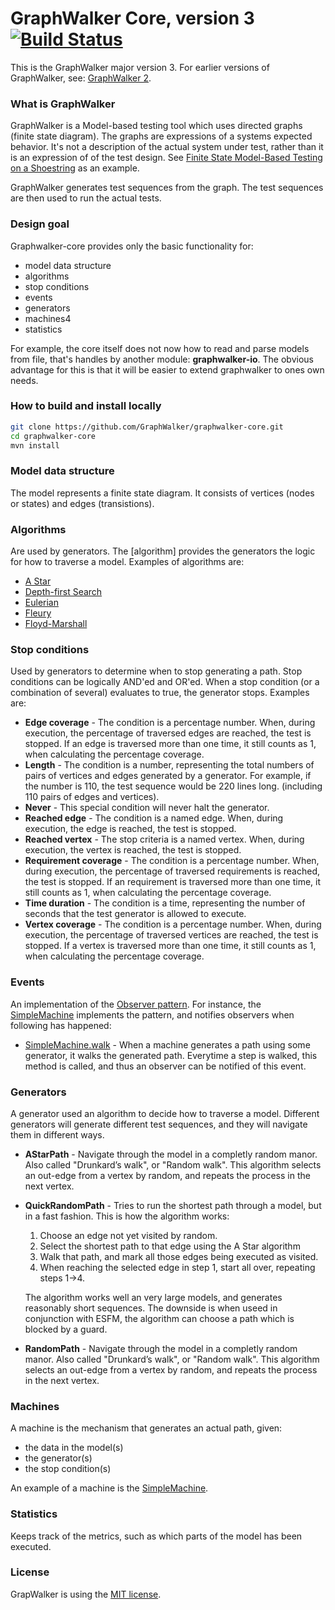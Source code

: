 GraphWalker Core, version 3 [![Build Status](https://travis-ci.org/GraphWalker/graphwalker-core.svg?branch=master)](https://travis-ci.org/GraphWalker/graphwalker-core)
=======
This is the GraphWalker major version 3. For earlier versions of GraphWalker, see: [GraphWalker 2].


### What is GraphWalker

GraphWalker is a Model-based testing tool which uses directed graphs (finite state diagram). The graphs are expressions of a systems expected behavior. It's not a description of the actual system under test, rather than it is an expression of of the test design. See [Finite State Model-Based Testing on a Shoestring] as an example.

GraphWalker generates test sequences from the graph. The test sequences are then used to run the actual tests.

### Design goal
Graphwalker-core provides only the
basic functionality for:
* model data structure
* algorithms
* stop conditions
* events
* generators
* machines4
* statistics

For example, the core itself does not now how to read and parse models from file, that's handles by another module: **graphwalker-io**. The obvious advantage for this is that it will be easier to extend graphwalker to ones own needs.

### How to build and install locally
```sh
git clone https://github.com/GraphWalker/graphwalker-core.git
cd graphwalker-core
mvn install
```

### Model data structure
The model represents a finite state diagram. It consists of vertices (nodes or states) and edges (transistions).

### Algorithms
Are used by generators. The [algorithm] provides the generators the logic for how to traverse a model. Examples of algorithms are:
* [A Star]
* [Depth-first Search]
* [Eulerian]
* [Fleury]
* [Floyd-Marshall]


### Stop conditions
Used by generators to determine when to stop generating a path. Stop conditions can be logically AND'ed and OR'ed. When a stop condition (or a combination of several) evaluates to true, the generator stops. Examples are:
* **Edge coverage** - The condition is a percentage number. When, during execution, the percentage of traversed edges are reached, the test is stopped. If an edge is traversed more than one time, it still counts as 1, when calculating the percentage coverage.
* **Length** - The condition is a number, representing the total numbers of pairs of vertices and edges generated by a generator. For example, if the number is 110, the test sequence would be 220 lines long. (including 110 pairs of edges and vertices).
* **Never** - This special condition will never halt the generator.
* **Reached edge** - The condition is a named edge. When, during execution, the edge is reached, the test is stopped.
* **Reached vertex** - The stop criteria is a named vertex. When, during execution, the vertex is reached, the test is stopped.
* **Requirement coverage** - The condition is a percentage number. When, during execution, the percentage of traversed requirements is reached, the test is stopped. If an requirement is traversed more than one time, it still counts as 1, when calculating the percentage coverage.
* **Time duration** - The condition is a time, representing the number of seconds that the test generator is allowed to execute.
* **Vertex coverage** - The condition is a percentage number. When, during execution, the percentage of traversed vertices are reached, the test is stopped. If a vertex is traversed more than one time, it still counts as 1, when calculating the percentage coverage.


### Events
An implementation of the [Observer pattern]. For instance, the [SimpleMachine] implements the pattern, and notifies observers when following has happened:
* [SimpleMachine.walk] - When a machine generates a path using some generator, it walks the generated path. Everytime a step is walked, this method is called, and thus an observer can be notified of this event.


### Generators
A generator used an algorithm to decide how to traverse a model. Different generators will generate different test sequences, and they will navigate them in different ways.

* **AStarPath** - Navigate through the model in a completly random manor. Also called "Drunkard’s walk", or "Random walk". This algorithm selects an out-edge from a vertex by random, and repeats the process in the next vertex.
* **QuickRandomPath** - Tries to run the shortest path through a model, but in a fast fashion. This is how the algorithm works:
   1. Choose an edge not yet visited by random.
   1. Select the shortest path to that edge using the A Star algorithm
   1. Walk that path, and mark all those edges being executed as visited.
   1. When reaching the selected edge in step 1, start all over, repeating steps 1->4.

   The algorithm works well an very large models, and generates reasonably short sequences. The downside is when useed in conjunction with ESFM, the algorithm can choose a path which is blocked by a guard.
* **RandomPath** - Navigate through the model in a completly random manor. Also called "Drunkard’s walk", or "Random walk". This algorithm selects an out-edge from a vertex by random, and repeats the process in the next vertex.


### Machines
A machine is the mechanism that generates an actual path, given:
* the data in the model(s)
* the generator(s)
* the stop condition(s)

An example of a machine is the [SimpleMachine].

### Statistics
Keeps track of the metrics, such as which parts of the model has been executed.


### License
GrapWalker is using the [MIT license].


[GraphWalker 2]:https://github.com/KristianKarl/GraphWalker
[Finite State Model-Based Testing on a Shoestring]:http://www.harryrobinson.net/MBT-on-a-shoestring.pdf
[A Star]:http://en.wikipedia.org/wiki/A*_search_algorithm
[Depth-first Search]:http://en.wikipedia.org/wiki/Depth-first_search
[Eulerian]:http://en.wikipedia.org/wiki/Eulerian_path
[Fleury]:http://en.wikipedia.org/wiki/Eulerian_path#Fleury.27s_algorithm
[Floyd-Marshall]:http://en.wikipedia.org/wiki/Floyd%E2%80%93Warshall_algorithm
[Observer pattern]:http://en.wikipedia.org/wiki/Observer_pattern
[SimpleMachine]:https://github.com/GraphWalker/graphwalker-core/blob/master/src/main/java/org/graphwalker/core/machine/SimpleMachine.java#L44
[SimpleMachine.walk]:https://github.com/GraphWalker/graphwalker-core/blob/master/src/main/java/org/graphwalker/core/machine/SimpleMachine.java#L75
[MIT license]:http://opensource.org/licenses/MIT
